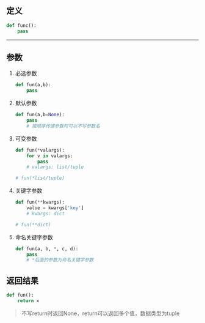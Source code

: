 ## **定义**
```python
def func():
    pass
``` 
---
## **参数**
1. 必选参数
    ```python
    def fun(a,b):
        pass
    ```

2. 默认参数
    ```python
    def fun(a,b=None):
        pass
        # 按顺序传递参数时可以不写参数名
    ```

3. 可变参数
    ```python
    def fun(*valargs):
        for v in valargs:
            pass
        # valargs: list/tuple

    # fun(*list/tuple)
    ```

4. 关键字参数
    ```python
    def fun(**kwargs):
        value = kwargs['key']
        # kwargs: dict

    # fun(**dict)
    ```

5. 命名关键字参数
    ```python
    def fun(a, b, *, c, d):
        pass
        # *后面的参数为命名关键字参数
    ```

## **返回结果**
```python
def fun():
    return x
```
> 不写return时返回None，return可以返回多个值，数据类型为tuple